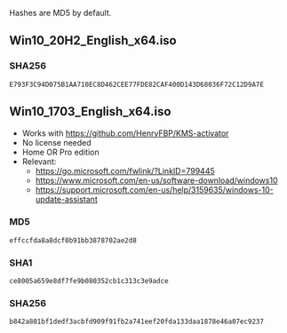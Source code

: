Hashes are MD5 by default.

## Win10_20H2_English_x64.iso

### SHA256

    E793F3C94D075B1AA710EC8D462CEE77FDE82CAF400D143D68036F72C12D9A7E


## Win10_1703_English_x64.iso

-   Works with https://github.com/HenryFBP/KMS-activator
-   No license needed
-   Home OR Pro edition
-   Relevant:
    -   <https://go.microsoft.com/fwlink/?LinkID=799445>
    -   <https://www.microsoft.com/en-us/software-download/windows10>
    -   <https://support.microsoft.com/en-us/help/3159635/windows-10-update-assistant>

### MD5

    effccfda8a8dcf0b91bb3878702ae2d8

### SHA1

    ce8005a659e8df7fe9b080352cb1c313c3e9adce

### SHA256

    b842a801bf1dedf3acbfd909f91fb2a741eef20fda133daa1878e46a07ec9237
